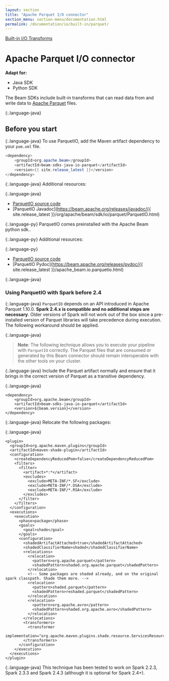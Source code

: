 ```yaml
---
layout: section
title: "Apache Parquet I/O connector"
section_menu: section-menu/documentation.html
permalink: /documentation/io/built-in/parquet/
---
```

<!--
Licensed under the Apache License, Version 2.0 (the "License");
you may not use this file except in compliance with the License.
You may obtain a copy of the License at

http://www.apache.org/licenses/LICENSE-2.0

Unless required by applicable law or agreed to in writing, software
distributed under the License is distributed on an "AS IS" BASIS,
WITHOUT WARRANTIES OR CONDITIONS OF ANY KIND, either express or implied.
See the License for the specific language governing permissions and
limitations under the License.
-->

[Built-in I/O Transforms]({{site.baseurl}}/documentation/io/built-in/)

# Apache Parquet I/O connector

<nav class="language-switcher">
  <strong>Adapt for:</strong>
  <ul>
    <li data-type="language-java" class="active">Java SDK</li>
    <li data-type="language-py">Python SDK</li>
  </ul>
</nav>

The Beam SDKs include built-in transforms that can read data from and write data
to [Apache Parquet](https://parquet.apache.org) files.

<!-- Java specific -->

{:.language-java}
## Before you start

{:.language-java}
To use ParquetIO, add the Maven artifact dependency to your `pom.xml` file.

```java
<dependency>
    <groupId>org.apache.beam</groupId>
    <artifactId>beam-sdks-java-io-parquet</artifactId>
    <version>{{ site.release_latest }}</version>
</dependency>
```

{:.language-java}
Additional resources:

{:.language-java}
* [ParquetIO source code](https://github.com/apache/beam/blob/master/sdks/java/io/parquet/src/main/java/org/apache/beam/sdk/io/parquet/ParquetIO.java)
* [ParquetIO Javadoc](https://beam.apache.org/releases/javadoc/{{ site.release_latest }}/org/apache/beam/sdk/io/parquet/ParquetIO.html)

<!-- Python specific -->

{:.language-py}
ParquetIO comes preinstalled with the Apache Beam python sdk..

{:.language-py}
Additional resources:

{:.language-py}
* [ParquetIO source code](https://github.com/apache/beam/blob/master/sdks/python/apache_beam/io/parquetio.py)
* [ParquetIO Pydoc](https://beam.apache.org/releases/pydoc/{{ site.release_latest }}/apache_beam.io.parquetio.html)


{:.language-java}
### Using ParquetIO with Spark before 2.4

{:.language-java}
`ParquetIO` depends on an API introduced in Apache Parquet 1.10.0.  **Spark 2.4.x is compatible and no additional steps are necessary**.  Older versions of Spark will not work out of the box since a pre-installed version of Parquet libraries will take precedence during execution.  The following workaround should be applied.

{:.language-java}
> **Note**: The following technique allows you to execute your pipeline with `ParquetIO` correctly.
> The Parquet files that are consumed or generated by this Beam connector should remain interoperable with the other tools on your cluster.

{:.language-java}
Include the Parquet artifact normally and ensure that it brings in the correct version of Parquet as a transitive dependency.

{:.language-java}
```
<dependency>
    <groupId>org.apache.beam</groupId>
    <artifactId>beam-sdks-java-io-parquet</artifactId>
    <version>${beam.version}</version>
</dependency>
```
 
{:.language-java}
Relocate the following packages:

{:.language-java}
```
<plugin>
  <groupId>org.apache.maven.plugins</groupId>
  <artifactId>maven-shade-plugin</artifactId>
  <configuration>
    <createDependencyReducedPom>false</createDependencyReducedPom>
    <filters>
      <filter>
        <artifact>*:*</artifact>
        <excludes>
          <exclude>META-INF/*.SF</exclude>
          <exclude>META-INF/*.DSA</exclude>
          <exclude>META-INF/*.RSA</exclude>
        </excludes>
      </filter>
    </filters>
  </configuration>
  <executions>
    <execution>
      <phase>package</phase>
      <goals>
        <goal>shade</goal>
      </goals>
      <configuration>
        <shadedArtifactAttached>true</shadedArtifactAttached>
        <shadedClassifierName>shaded</shadedClassifierName>
        <relocations>
          <relocation>
            <pattern>org.apache.parquet</pattern>
            <shadedPattern>shaded.org.apache.parquet</shadedPattern>
          </relocation>
          <!-- Some packages are shaded already, and on the original spark classpath. Shade them more. -->
          <relocation>
            <pattern>shaded.parquet</pattern>
            <shadedPattern>reshaded.parquet</shadedPattern>
          </relocation>
          <relocation>
            <pattern>org.apache.avro</pattern>
            <shadedPattern>shaded.org.apache.avro</shadedPattern>
          </relocation>
        </relocations>
        <transformers>
          <transformer
            implementation="org.apache.maven.plugins.shade.resource.ServicesResourceTransformer"/>
        </transformers>
      </configuration>
    </execution>
  </executions>
</plugin>
```

{:.language-java}
This technique has been tested to work on Spark 2.2.3, Spark 2.3.3 and Spark 2.4.3 (although it is optional for Spark 2.4+).
